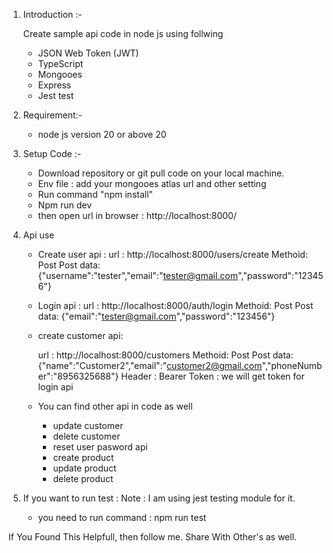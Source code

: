 
1. Introduction :- 

	Create sample api code in node js using follwing

	- JSON Web Token (JWT)
	- TypeScript
	- Mongooes
	- Express
	- Jest test

2. Requirement:-
	- node js version 20 or above 20

3. Setup Code :-
	- Download repository or git pull code on your local machine.
	- Env file : add your mongooes atlas url and other setting
	- Run command "npm install"
	- Npm run dev
	- then open url in browser : http://localhost:8000/

4. Api use 
	- Create user api :
	    url : http://localhost:8000/users/create
	    Methoid: Post
	    Post data: {"username":"tester","email":"tester@gmail.com","password":"123456"}

	- Login api : 
		url : http://localhost:8000/auth/login
	    Methoid: Post
	    Post data: {"email":"tester@gmail.com","password":"123456"}

	- create customer api:
	    
		url : http://localhost:8000/customers
	    Methoid: Post
	    Post data: {"name":"Customer2","email":"customer2@gmail.com","phoneNumber":"8956325688"}
	    Header : Bearer Token : we will get token for login api

	 - You can find other api in code as well
	   - update customer 
	   - delete customer
	   - reset user pasword api
	   - create product
	   - update product
	   - delete product

5. If you want to run test :
	Note : I am using jest testing module for it.
	- you need to run command : npm run test


If You Found This Helpfull, then follow me.
Share With Other's as well.
